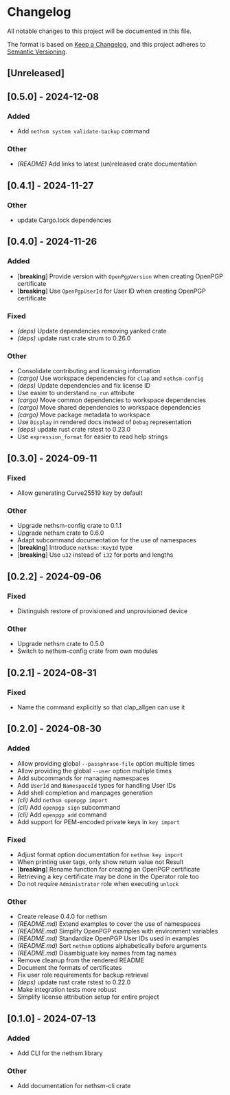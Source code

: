 # Changelog
All notable changes to this project will be documented in this file.

The format is based on [Keep a Changelog](https://keepachangelog.com/en/1.0.0/),
and this project adheres to [Semantic Versioning](https://semver.org/spec/v2.0.0.html).

## [Unreleased]

## [0.5.0] - 2024-12-08

### Added
- Add `nethsm system validate-backup` command

### Other
- *(README)* Add links to latest (un)released crate documentation

## [0.4.1] - 2024-11-27

### Other
- update Cargo.lock dependencies

## [0.4.0] - 2024-11-26

### Added
- [**breaking**] Provide version with `OpenPgpVersion` when creating OpenPGP certificate
- [**breaking**] Use `OpenPgpUserId` for User ID when creating OpenPGP certificate

### Fixed
- *(deps)* Update dependencies removing yanked crate
- *(deps)* update rust crate strum to 0.26.0

### Other
- Consolidate contributing and licensing information
- *(cargo)* Use workspace dependencies for `clap` and `nethsm-config`
- *(deps)* Update dependencies and fix license ID
- Use easier to understand `no_run` attribute
- *(cargo)* Move common dependencies to workspace dependencies
- *(cargo)* Move shared dependencies to workspace dependencies
- *(cargo)* Move package metadata to workspace
- Use `Display` in rendered docs instead of `Debug` representation
- *(deps)* update rust crate rstest to 0.23.0
- Use `expression_format` for easier to read help strings

## [0.3.0] - 2024-09-11

### Fixed
- Allow generating Curve25519 key by default

### Other
- Upgrade nethsm-config crate to 0.1.1
- Upgrade nethsm crate to 0.6.0
- Adapt subcommand documentation for the use of namespaces
- [**breaking**] Introduce `nethsm::KeyId` type
- [**breaking**] Use `u32` instead of `i32` for ports and lengths

## [0.2.2] - 2024-09-06

### Fixed
- Distinguish restore of provisioned and unprovisioned device

### Other
- Upgrade nethsm crate to 0.5.0
- Switch to nethsm-config crate from own modules

## [0.2.1] - 2024-08-31

### Fixed
- Name the command explicitly so that clap_allgen can use it

## [0.2.0] - 2024-08-30

### Added
- Allow providing global `--passphrase-file` option multiple times
- Allow providing the global `--user` option multiple times
- Add subcommands for managing namespaces
- Add `UserId` and `NamespaceId` types for handling User IDs
- Add shell completion and manpages generation
- *(cli)* Add `nethsm openpgp import`
- *(cli)* Add `openpgp sign` subcommand
- *(cli)* Add `openpgp add` command
- Add support for PEM-encoded private keys in `key import`

### Fixed
- Adjust format option documentation for `nethsm key import`
- When printing user tags, only show return value not Result
- [**breaking**] Rename function for creating an OpenPGP certificate
- Retrieving a key certificate may be done in the Operator role too
- Do not require `Administrator` role when executing `unlock`

### Other
- Create release 0.4.0 for nethsm
- *(README.md)* Extend examples to cover the use of namespaces
- *(README.md)* Simplify OpenPGP examples with environment variables
- *(README.md)* Standardize OpenPGP User IDs used in examples
- *(README.md)* Sort `nethsm` options alphabetically before arguments
- *(README.md)* Disambiguate key names from tag names
- Remove cleanup from the rendered README
- Document the formats of certificates
- Fix user role requirements for backup retrieval
- *(deps)* update rust crate rstest to 0.22.0
- Make integration tests more robust
- Simplify license attribution setup for entire project

## [0.1.0] - 2024-07-13

### Added
- Add CLI for the nethsm library

### Other
- Add documentation for nethsm-cli crate
